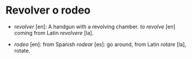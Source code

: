 Revolver o rodeo
===

* *revolver* [en]: A handgun with a revolving chamber. *to revolve* [en] coming from Latin *revolvere* [la].

* *rodeo* [en]: from Spanish *rodear* [es]: go around, from Latin *rotare* [la], rotate.
